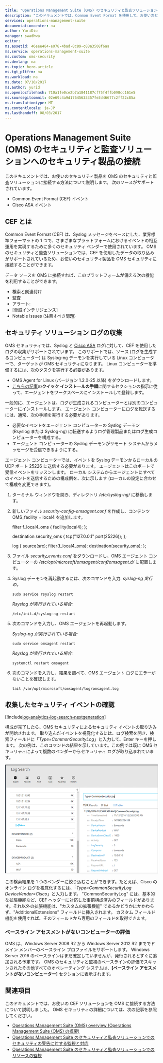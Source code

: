 ```yaml
---
title: "Operations Management Suite (OMS) のセキュリティと監査ソリューションへのセキュリティ製品の接続 | Microsoft Docs"
description: "このドキュメントでは、Common Event Format を使用して、お使いのセキュリティ製品を Operations Management Suite のセキュリティと監査ソリューションに接続する方法について説明します。"
services: operations-management-suite
documentationcenter: na
author: YuriDio
manager: swadhwa
editor: 
ms.assetid: 46eee484-e078-4bad-8c89-c88a3508f6aa
ms.service: operations-management-suite
ms.custom: oms-security
ms.devlang: na
ms.topic: hero-article
ms.tgt_pltfrm: na
ms.workload: na
ms.date: 07/18/2017
ms.author: yurid
ms.openlocfilehash: 710a1fe0ce2b7a1841187cf75f4ffb090cc161e5
ms.sourcegitcommit: 02e69c4a9d17645633357fe3d46677c2ff22c85a
ms.translationtype: MT
ms.contentlocale: ja-JP
ms.lasthandoff: 08/03/2017
---
```

# <a name="connecting-your-security-products-to-the-operations-management-suite-oms-security-and-audit-solution"></a>Operations Management Suite (OMS) のセキュリティと監査ソリューションへのセキュリティ製品の接続 
このドキュメントでは、お使いのセキュリティ製品を OMS のセキュリティと監査ソリューションに接続する方法について説明します。 次のソースがサポートされています。

- Common Event Format (CEF) イベント
- Cisco ASA イベント


## <a name="what-is-cef"></a>CEF とは
Common Event Format (CEF) は、Syslog メッセージをベースにした、業界標準フォーマットの 1 つで、さまざまなプラットフォームにおけるイベントの相互運用を実現するために多くのセキュリティ ベンダーで使用されています。 OMS のセキュリティと監査ソリューションでは、CEF を使用したデータの取り込みがサポートされているため、お使いのセキュリティ製品を OMS セキュリティに接続することができます。 

データ ソースを OMS に接続すれば、このプラットフォームが備える次の機能を利用することができます。

- 検索と関連付け
- 監査
- アラート:
- [脅威インテリジェンス]
- Notable Issues (注目すべき問題)

## <a name="collection-of-security-solution-logs"></a>セキュリティ ソリューション ログの収集

OMS セキュリティでは、Syslog と [Cisco ASA](https://blogs.technet.microsoft.com/msoms/2016/08/25/add-your-cisco-asa-logs-to-oms-security/) ログに対して、CEF を使用したログの収集がサポートされています。 このサポートでは、ソース (ログを生成するコンピューター) は Syslog-ng デーモンを実行している Linux コンピューターで、ターゲットが OMS セキュリティになります。 Linux コンピューターを準備するには、次のタスクを実行する必要があります。

- OMS Agent for Linux (バージョン 1.2.0-25 以降) をダウンロードします。
- [こちらの記事](https://github.com/Microsoft/OMS-Agent-for-Linux/blob/master/docs/OMS-Agent-for-Linux.md#steps-to-install-the-oms-agent-for-linux)の**クイック インストールの手順**に関するセクションの指示に従って、エージェントをワークスペースにインストールして登録します。

一般的に、エージェントは、ログが生成されるコンピューターとは別のコンピューターにインストールします。 エージェント コンピューターにログを転送するには、通常、次の手順を実行する必要があります。

- 必要なイベントをエージェント コンピューターの Syslog デーモン (Rsyslog または Syslog-ng) に転送するようログ管理製品またはログ生成コンピューターを構成する。
- エージェント コンピューターの Syslog デーモンがリモート システムからメッセージを受信できるようにする。

エージェント コンピューターでは、イベントを Syslog デーモンからローカルの UDP ポート 25226 に送信する必要があります。 エージェントはこのポートで受信イベントをリッスンします。 ローカル システムからエージェントにすべてのイベントを送信するための構成例を、次に示します (ローカルの設定に合わせて構成を変更できます)。

1. ターミナル ウィンドウを開き、ディレクトリ */etc/syslog-ng/* に移動します。 
2. 新しいファイル *security-config-omsagent.conf* を作成し、コンテンツ OMS_facility = local4 を追加します。
    
    filter f_local4_oms { facility(local4); };

    destination security_oms { tcp("127.0.0.1" port(25226)); };

    log { source(src); filter(f_local4_oms); destination(security_oms); };
    
3. ファイル *security_events.conf* をダウンロードし、OMS エージェント コンピューターの */etc/opt/microsoft/omsagent/conf/omsagent.d/* に配置します。
4. Syslog デーモンを再起動するには、次のコマンドを入力: *syslog-ng 実行の。*
    
    ```
    sudo service rsyslog restart
    ```

    *Rsyslog が実行されている場合:*
    
    ```
    /etc/init.d/syslog-ng restart
    ```
5. 次のコマンドを入力し、OMS エージェントを再起動します。

    *Syslog-ng が実行されている場合:*
    
    ```
    sudo service omsagent restart
    ```

    *Rsyslog が実行されている場合:*
    
    ```
    systemctl restart omsagent
    ```
6. 次のコマンドを入力し、結果を調べて、OMS エージェント ログにエラーがないことを確認します。

    ``` 
    tail /var/opt/microsoft/omsagent/log/omsagent.log
    ```

## <a name="reviewing-collected-security-events"></a>収集したセキュリティ イベントの確認

[!include[log-analytics-log-search-nextgeneration](../../includes/log-analytics-log-search-nextgeneration.md)]

構成が完了したら、OMS セキュリティによるセキュリティ イベントの取り込みが開始されます。 取り込んだイベントを視覚化するには、ログ検索を開き、検索フィールドに「*Type=CommonSecurityLog*」と入力して、Enter キーを押します。 次の例は、このコマンドの結果を示しています。この例では既に OMS セキュリティによって複数のベンダーからセキュリティ ログが取り込まれています。
   
![OMS のセキュリティと監査のベースラインの評価](./media/oms-security-connect-products/oms-security-connect-products-fig1.png)

この検索結果を 1 つのベンダーに絞り込むことができます。たとえば、Cisco のオンライン ログを視覚化するには、「*Type=CommonSecurityLog DeviceVendor=Cisco*」と入力します。 "CommonSecurityLog" には、基本的な拡張機能など、CEF ヘッダーに対応した事前構成済みのフィールドがあります。それ以外の拡張機能は、"カスタムの拡張機能" であるかどうかにかかわらず、"AdditionalExtensions" フィールドに挿入されます。 カスタム フィールド機能を使用すれば、そのフィールドから専用のフィールドを取得できます。 

### <a name="accessing-computers-missing-baseline-assessment"></a>ベースライン アセスメントがないコンピューターの評価
OMS は、Windows Server 2008 R2 から Windows Server 2012 R2 まででドメイン メンバーのベースライン プロファイルをサポートします。 Windows Server 2016 のベースラインはまだ確定していませんが、発行されるとすぐに追加される予定です。 OMS のセキュリティと監視のベースラインの評価でスキャンされたその他すべてのオペレーティング システムは、**[ベースライン アセスメントがないコンピューター]** セクションに表示されます。

## <a name="see-also"></a>関連項目
このドキュメントでは、お使いの CEF ソリューションを OMS に接続する方法について説明しました。 OMS セキュリティの詳細については、次の記事を参照してください。

* [Operations Management Suite (OMS) overview (Operations Management Suite (OMS) の概要)](operations-management-suite-overview.md)
* [Operations Management Suite のセキュリティと監査ソリューションでのセキュリティの警告に対する監視と対応](oms-security-responding-alerts.md)
* [Operations Management Suite のセキュリティと監査ソリューションでのリソースの監視](oms-security-monitoring-resources.md)

